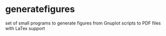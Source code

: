 # generatefigures
set of small programs to generate figures from Gnuplot scripts to PDF files with LaTex support
